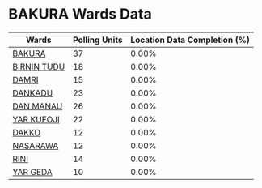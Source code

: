 
# BAKURA Wards Data

| Wards | Polling Units | Location Data Completion (%) |
| ---- | ----- | ------- |
| [BAKURA](./wards/19511-bakura) | 37 | 0.00% |
| [BIRNIN TUDU](./wards/19512-birnin-tudu) | 18 | 0.00% |
| [DAMRI](./wards/19513-damri) | 15 | 0.00% |
| [DANKADU](./wards/19514-dankadu) | 23 | 0.00% |
| [DAN MANAU](./wards/19515-dan-manau) | 26 | 0.00% |
| [YAR KUFOJI](./wards/19516-yar-kufoji) | 22 | 0.00% |
| [DAKKO](./wards/19517-dakko) | 12 | 0.00% |
| [NASARAWA](./wards/19518-nasarawa) | 12 | 0.00% |
| [RINI](./wards/19519-rini) | 14 | 0.00% |
| [YAR GEDA](./wards/19520-yar-geda) | 10 | 0.00% |




